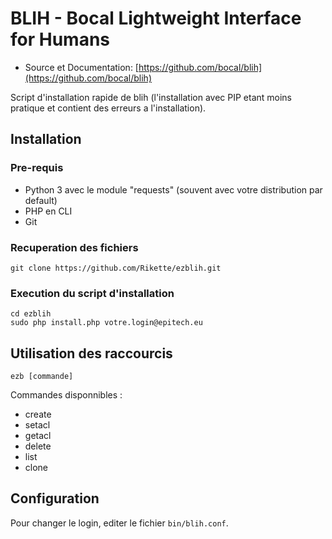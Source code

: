 # BLIH - Bocal Lightweight Interface for Humans

* Source et Documentation: [https://github.com/bocal/blih](https://github.com/bocal/blih)

Script d'installation rapide de blih (l'installation avec PIP etant moins pratique et contient des erreurs a l'installation).

## Installation

### Pre-requis
* Python 3 avec le module "requests" (souvent avec votre distribution par default)
* PHP en CLI
* Git

### Recuperation des fichiers
	git clone https://github.com/Rikette/ezblih.git
	
### Execution du script d'installation
	cd ezblih
	sudo php install.php votre.login@epitech.eu
	
## Utilisation des raccourcis
	ezb [commande]
Commandes disponnibles :
* create
* setacl
* getacl
* delete
* list
* clone

## Configuration
Pour changer le login, editer le fichier ```bin/blih.conf```.

